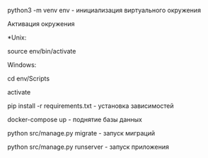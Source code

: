 python3 -m venv env - инициализация виртуального окружения

Активация окружения

*Unix:

source env/bin/activate

Windows:

cd env/Scripts

activate

pip install -r requirements.txt - установка зависимостей

docker-compose up - поднятие базы данных

python src/manage.py migrate - запуск миграций

python src/manage.py runserver - запуск приложения